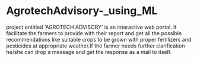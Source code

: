 # AgrotechAdvisory-_using_ML
project entitled ‘AGROTECH ADVISORY’ is an interactive web portal. It facilitate the farmers to provide with 
their report and get all the possible recommendations like suitable crops to be grown with proper fertilizers 
and pesticides at appropriate weather.If the farmer needs further clarification he/she can drop a message and
get the response as a mail to itself.
